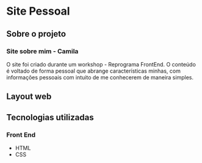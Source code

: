 # Site Pessoal

## Sobre o projeto

### Site sobre mim - Camila

O site foi criado durante um workshop - Reprograma FrontEnd.
O conteúdo é voltado de forma pessoal que abrange características minhas, com informações pessoais com intuito de me conhecerem de maneira simples.

## Layout web


## Tecnologias utilizadas

### Front End
- HTML
- CSS

